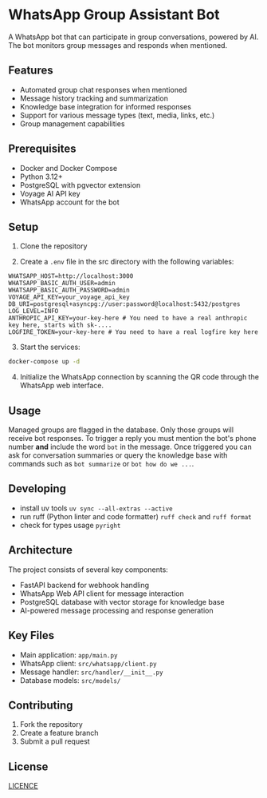 # WhatsApp Group Assistant Bot

A WhatsApp bot that can participate in group conversations, powered by AI. The bot monitors group messages and responds when mentioned.

## Features

- Automated group chat responses when mentioned
- Message history tracking and summarization
- Knowledge base integration for informed responses
- Support for various message types (text, media, links, etc.)
- Group management capabilities

## Prerequisites

- Docker and Docker Compose
- Python 3.12+
- PostgreSQL with pgvector extension
- Voyage AI API key
- WhatsApp account for the bot

## Setup

1. Clone the repository

2. Create a `.env` file in the src directory with the following variables:

```env
WHATSAPP_HOST=http://localhost:3000
WHATSAPP_BASIC_AUTH_USER=admin
WHATSAPP_BASIC_AUTH_PASSWORD=admin
VOYAGE_API_KEY=your_voyage_api_key
DB_URI=postgresql+asyncpg://user:password@localhost:5432/postgres
LOG_LEVEL=INFO
ANTHROPIC_API_KEY=your-key-here # You need to have a real anthropic key here, starts with sk-....
LOGFIRE_TOKEN=your-key-here # You need to have a real logfire key here
```

3. Start the services:
```bash
docker-compose up -d
```

4. Initialize the WhatsApp connection by scanning the QR code through the WhatsApp web interface.

## Usage

Managed groups are flagged in the database. Only those groups will receive bot responses. To trigger a reply you must mention the bot's phone number **and** include the word `bot` in the message. Once triggered you can ask for conversation summaries or query the knowledge base with commands such as `bot summarize` or `bot how do we ...`.

## Developing

* install uv tools `uv sync --all-extras --active`
* run ruff (Python linter and code formatter) `ruff check` and `ruff format`
* check for types usage `pyright`

## Architecture

The project consists of several key components:

- FastAPI backend for webhook handling
- WhatsApp Web API client for message interaction
- PostgreSQL database with vector storage for knowledge base
- AI-powered message processing and response generation

## Key Files

- Main application: `app/main.py`
- WhatsApp client: `src/whatsapp/client.py`
- Message handler: `src/handler/__init__.py`
- Database models: `src/models/`

## Contributing

1. Fork the repository
2. Create a feature branch
3. Submit a pull request

## License

[LICENCE](CODE_OF_CONDUCT.md)
